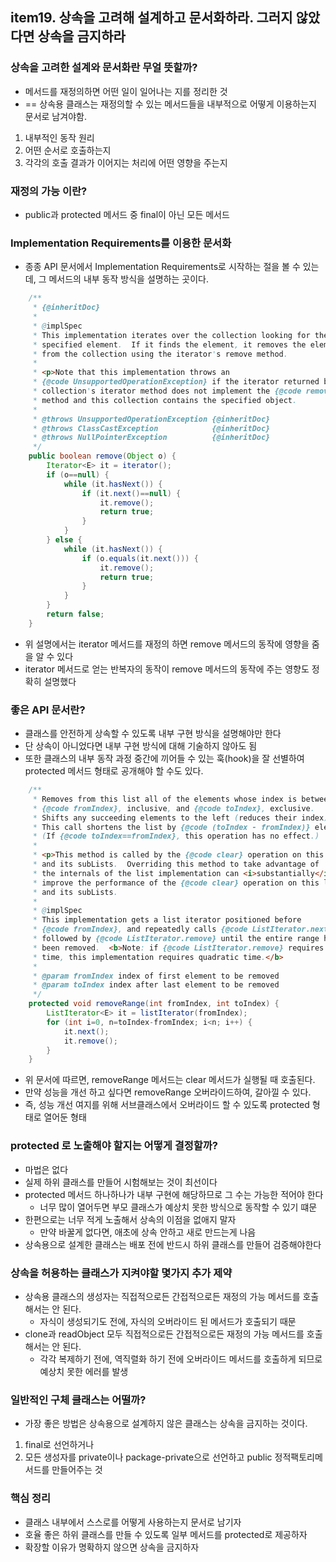 ## item19. 상속을 고려해 설계하고 문서화하라. 그러지 않았다면 상속을 금지하라

### 상속을 고려한 설계와 문서화란 무얼 뜻할까?
- 메서드를 재정의하면 어떤 일이 일어나는 지를 정리한 것
- == 상속용 클래스는 재정의할 수 있는 메서드들을 내부적으로 어떻게 이용하는지 문서로 남겨야함.
1. 내부적인 동작 원리
2. 어떤 순서로 호출하는지
3. 각각의 호출 결과가 이어지는 처리에 어떤 영향을 주는지

### 재정의 가능 이란?
- public과 protected 메서드 중 final이 아닌 모든 메서드

### Implementation Requirements를 이용한 문서화
- 종종 API 문서에서 Implementation Requirements로 시작하는 절을 볼 수 있는데, 그 메서드의 내부 동작 방식을 설명하는 곳이다.
```java
    /**
     * {@inheritDoc}
     *
     * @implSpec
     * This implementation iterates over the collection looking for the
     * specified element.  If it finds the element, it removes the element
     * from the collection using the iterator's remove method.
     *
     * <p>Note that this implementation throws an
     * {@code UnsupportedOperationException} if the iterator returned by this
     * collection's iterator method does not implement the {@code remove}
     * method and this collection contains the specified object.
     *
     * @throws UnsupportedOperationException {@inheritDoc}
     * @throws ClassCastException            {@inheritDoc}
     * @throws NullPointerException          {@inheritDoc}
     */
    public boolean remove(Object o) {
        Iterator<E> it = iterator();
        if (o==null) {
            while (it.hasNext()) {
                if (it.next()==null) {
                    it.remove();
                    return true;
                }
            }
        } else {
            while (it.hasNext()) {
                if (o.equals(it.next())) {
                    it.remove();
                    return true;
                }
            }
        }
        return false;
    }
```
- 위 설명에서는 iterator 메서드를 재정의 하면 remove 메서드의 동작에 영향을 줌을 알 수 있다
- iterator 메서드로 얻는 반복자의 동작이 remove 메서드의 동작에 주는 영향도 정확히 설명했다

### 좋은 API 문서란?
- 클래스를 안전하게 상속할 수 있도록 내부 구현 방식을 설명해야만 한다
- 단 상속이 아니었다면 내부 구현 방식에 대해 기술하지 않아도 됨
- 또한 클래스의 내부 동작 과정 중간에 끼어들 수 있는 훅(hook)을 잘 선별하여 protected 메서드 형태로 공개해야 할 수도 있다.
```java
    /**
     * Removes from this list all of the elements whose index is between
     * {@code fromIndex}, inclusive, and {@code toIndex}, exclusive.
     * Shifts any succeeding elements to the left (reduces their index).
     * This call shortens the list by {@code (toIndex - fromIndex)} elements.
     * (If {@code toIndex==fromIndex}, this operation has no effect.)
     *
     * <p>This method is called by the {@code clear} operation on this list
     * and its subLists.  Overriding this method to take advantage of
     * the internals of the list implementation can <i>substantially</i>
     * improve the performance of the {@code clear} operation on this list
     * and its subLists.
     *
     * @implSpec
     * This implementation gets a list iterator positioned before
     * {@code fromIndex}, and repeatedly calls {@code ListIterator.next}
     * followed by {@code ListIterator.remove} until the entire range has
     * been removed.  <b>Note: if {@code ListIterator.remove} requires linear
     * time, this implementation requires quadratic time.</b>
     *
     * @param fromIndex index of first element to be removed
     * @param toIndex index after last element to be removed
     */
    protected void removeRange(int fromIndex, int toIndex) {
        ListIterator<E> it = listIterator(fromIndex);
        for (int i=0, n=toIndex-fromIndex; i<n; i++) {
            it.next();
            it.remove();
        }
    }
```
- 위 문서에 따르면, removeRange 메서드는 clear 메서드가 실행될 때 호출된다.
- 만약 성능을 개선 하고 싶다면 removeRange 오버라이드하여, 갈아낄 수 있다.
- 즉, 성능 개선 여지를 위해 서브클래스에서 오버라이드 할 수 있도록 protected 형태로 열어둔 형태

### protected 로 노출해야 할지는 어떻게 결정할까?
- 마법은 없다
- 실제 하위 클래스를 만들어 시험해보는 것이 최선이다
- protected 메서드 하나하나가 내부 구현에 해당하므로 그 수는 가능한 적어야 한다
  - 너무 많이 열어두면 부모 클래스가 예상치 못한 방식으로 동작할 수 있기 떄문
- 한편으로는 너무 적게 노출해서 상속의 이점을 없애지 말자
  - 만약 바꿀게 없다면, 애초에 상속 안하고 새로 만드는게 나음
- 상속용으로 설계한 클래스는 배포 전에 반드시 하위 클래스를 만들어 검증해야한다

### 상속을 허용하는 클래스가 지켜야할 몇가지 추가 제약
- 상속용 클래스의 생성자는 직접적으로든 간접적으로든 재정의 가능 메서드를 호출해서는 안 된다.
  - 자식이 생성되기도 전에, 자식의 오버라이드 된 메서드가 호출되기 때문
- clone과 readObject 모두 직접적으로든 간접적으로든 재정의 가능 메서드를 호출해서는 안 된다.
  - 각각 복제하기 전에, 역직렬화 하기 전에 오버라이드 메서드를 호출하게 되므로 예상치 못한 에러를 발생

### 일반적인 구체 클래스는 어떨까?
- 가장 좋은 방법은 상속용으로 설계하지 않은 클래스는 상속을 금지하는 것이다.
1. final로 선언하거나
2. 모든 생성자를 private이나 package-private으로 선언하고 public 정적팩토리메서드를 만들어주는 것

### 핵심 정리
- 클래스 내부에서 스스로를 어떻게 사용하는지 문서로 남기자
- 호율 좋은 하위 클래스를 만들 수 있도록 일부 메서드를 protected로 제공하자
- 확장할 이유가 명확하지 않으면 상속을 금지하자

